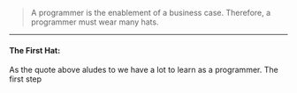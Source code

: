 > A programmer is the enablement of a business case.  Therefore, a programmer must wear many hats.

---

#### The First Hat:

As the quote above aludes to we have a lot to learn as a programmer.  The first step

